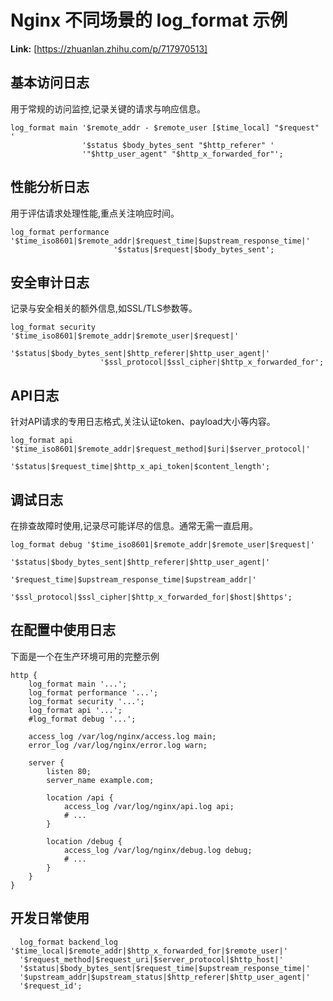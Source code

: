 # Nginx 不同场景的 log_format 示例



 **Link:** [https://zhuanlan.zhihu.com/p/717970513]

## 基本访问日志  

用于常规的访问监控,记录关键的请求与响应信息。

```
log_format main '$remote_addr - $remote_user [$time_local] "$request" '
                '$status $body_bytes_sent "$http_referer" '
                '"$http_user_agent" "$http_x_forwarded_for"';
```
## 性能分析日志  

用于评估请求处理性能,重点关注响应时间。

```
log_format performance '$time_iso8601|$remote_addr|$request_time|$upstream_response_time|'
                       '$status|$request|$body_bytes_sent';
```
## 安全审计日志  

记录与安全相关的额外信息,如SSL/TLS参数等。

```
log_format security '$time_iso8601|$remote_addr|$remote_user|$request|'
                    '$status|$body_bytes_sent|$http_referer|$http_user_agent|'
                    '$ssl_protocol|$ssl_cipher|$http_x_forwarded_for';
```
## API日志  

针对API请求的专用日志格式,关注认证token、payload大小等内容。

```
log_format api '$time_iso8601|$remote_addr|$request_method|$uri|$server_protocol|'
               '$status|$request_time|$http_x_api_token|$content_length';
```
## 调试日志  

在排查故障时使用,记录尽可能详尽的信息。通常无需一直启用。

```
log_format debug '$time_iso8601|$remote_addr|$remote_user|$request|'
                 '$status|$body_bytes_sent|$http_referer|$http_user_agent|'
                 '$request_time|$upstream_response_time|$upstream_addr|'
                 '$ssl_protocol|$ssl_cipher|$http_x_forwarded_for|$host|$https';
```
## 在配置中使用日志  

下面是一个在生产环境可用的完整示例

```
http {
    log_format main '...';
    log_format performance '...';
    log_format security '...';
    log_format api '...';
    #log_format debug '...';
​
    access_log /var/log/nginx/access.log main;
    error_log /var/log/nginx/error.log warn;
​
    server {
        listen 80;
        server_name example.com;
        
        location /api {
            access_log /var/log/nginx/api.log api;
            # ...
        }
​
        location /debug {
            access_log /var/log/nginx/debug.log debug;
            # ...
        }
    }
}
```
## 开发日常使用  
```
  log_format backend_log '$time_local|$remote_addr|$http_x_forwarded_for|$remote_user|'
  '$request_method|$request_uri|$server_protocol|$http_host|'
  '$status|$body_bytes_sent|$request_time|$upstream_response_time|'
  '$upstream_addr|$upstream_status|$http_referer|$http_user_agent|'
  '$request_id';
```
